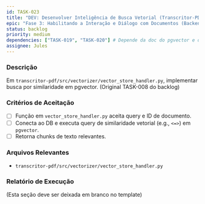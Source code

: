 ```yaml
---
id: TASK-023
title: "DEV: Desenvolver Inteligência de Busca Vetorial (Transcritor-PDF)"
epic: "Fase 3: Habilitando a Interação e Diálogo com Documentos (Backend do Transcritor-PDF)"
status: backlog
priority: medium
dependencies: ["TASK-019", "TASK-020"] # Depende da doc do pgvector e do processamento de PDF que armazena os vetores
assignee: Jules
---
```


### Descrição

Em `transcritor-pdf/src/vectorizer/vector_store_handler.py`, implementar busca por similaridade em pgvector. (Original TASK-008 do backlog)

### Critérios de Aceitação

- [ ] Função em `vector_store_handler.py` aceita query e ID de documento.
- [ ] Conecta ao DB e executa query de similaridade vetorial (e.g., `<=>`) em `pgvector`.
- [ ] Retorna chunks de texto relevantes.

### Arquivos Relevantes

* `transcritor-pdf/src/vectorizer/vector_store_handler.py`

### Relatório de Execução

(Esta seção deve ser deixada em branco no template)
